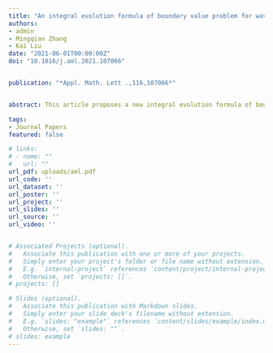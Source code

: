 ```yaml
---
title: "An integral evolution formula of boundary value problem for wave equations"
authors:
- admin
- Mingqian Zhang
- Kai Liu
date: "2021-06-01T00:00:00Z"
doi: "10.1016/j.aml.2021.107066"


publication: "*Appl. Math. Lett .,116,107066*"


abstract: This article proposes a new integral evolution formula of boundary value problem for wave equations of the form utt(x,t)+L(x,D)u(x,t)=f(x,t). By introducing the operator functions, e.g., ϕ-functions, and using the Duhamel’s principle, a compact integral evolution formula is established for inhomogeneous wave equations. The derivation is based on Duhamel’s principle and the theory of operational calculus.

tags:
- Journal Papers
featured: false

# links:
# - name: ""
#   url: ""
url_pdf: uploads/aml.pdf
url_code: ''
url_dataset: ''
url_poster: ''
url_project: ''
url_slides: ''
url_source: ''
url_video: ''


# Associated Projects (optional).
#   Associate this publication with one or more of your projects.
#   Simply enter your project's folder or file name without extension.
#   E.g. `internal-project` references `content/project/internal-project/index.md`.
#   Otherwise, set `projects: []`.
# projects: []

# Slides (optional).
#   Associate this publication with Markdown slides.
#   Simply enter your slide deck's filename without extension.
#   E.g. `slides: "example"` references `content/slides/example/index.md`.
#   Otherwise, set `slides: ""`.
# slides: example
---
```



